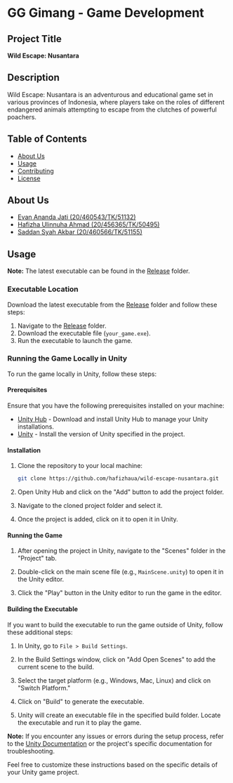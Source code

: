 # GG Gimang - Game Development

## Project Title

**Wild Escape: Nusantara**

## Description

Wild Escape: Nusantara is an adventurous and educational game set in various provinces of Indonesia, where players take on the roles of different endangered animals attempting to escape from the clutches of powerful poachers.

## Table of Contents

- [About Us](#about-us)
- [Usage](#usage)
- [Contributing](#contributing)
- [License](#license)

## About Us

- [Evan Ananda Jati (20/460543/TK/51132)](https://www.github.com/evanjat2)
- [Hafizha Ulinnuha Ahmad (20/456365/TK/50495)](https://www.github.com/hafizhaua)
- [Saddan Syah Akbar (20/460566/TK/51155)](https://www.github.com/saddansyah)

## Usage

**Note:** The latest executable can be found in the [Release](./Release) folder.

### Executable Location

Download the latest executable from the [Release](./Release) folder and follow these steps:

1. Navigate to the [Release](./Release) folder.
2. Download the executable file (`your_game.exe`).
3. Run the executable to launch the game.

### Running the Game Locally in Unity

To run the game locally in Unity, follow these steps:

#### Prerequisites

Ensure that you have the following prerequisites installed on your machine:

- [Unity Hub](https://unity3d.com/get-unity/download) - Download and install Unity Hub to manage your Unity installations.
- [Unity](https://unity3d.com/get-unity/download) - Install the version of Unity specified in the project.

#### Installation

1. Clone the repository to your local machine:

    ```bash
    git clone https://github.com/hafizhaua/wild-escape-nusantara.git
    ```

2. Open Unity Hub and click on the "Add" button to add the project folder.

3. Navigate to the cloned project folder and select it.

4. Once the project is added, click on it to open it in Unity.

#### Running the Game

1. After opening the project in Unity, navigate to the "Scenes" folder in the "Project" tab.

2. Double-click on the main scene file (e.g., `MainScene.unity`) to open it in the Unity editor.

3. Click the "Play" button in the Unity editor to run the game in the editor.

#### Building the Executable

If you want to build the executable to run the game outside of Unity, follow these additional steps:

1. In Unity, go to `File > Build Settings`.

2. In the Build Settings window, click on "Add Open Scenes" to add the current scene to the build.

3. Select the target platform (e.g., Windows, Mac, Linux) and click on "Switch Platform."

4. Click on "Build" to generate the executable.

5. Unity will create an executable file in the specified build folder. Locate the executable and run it to play the game.

**Note:** If you encounter any issues or errors during the setup process, refer to the [Unity Documentation](https://docs.unity.com/) or the project's specific documentation for troubleshooting.

Feel free to customize these instructions based on the specific details of your Unity game project.
